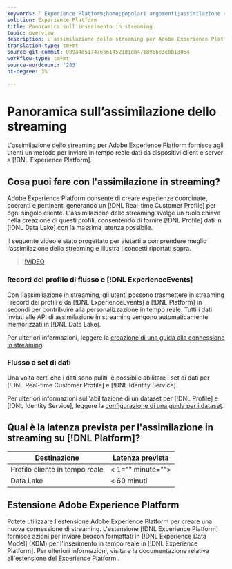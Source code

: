```yaml
---
keywords: ' Experience Platform;home;popolari argomenti;assimilazione dei dati;assimilazione dei dati;streaming;panoramica;assimilazione in streaming;latenza;latenza in streaming;'
solution: Experience Platform
title: Panoramica sull'inserimento in streaming
topic: overview
description: L'assimilazione dello streaming per Adobe Experience Platform fornisce agli utenti un metodo per inviare in tempo reale i dati dai dispositivi client e server al Experience Platform .
translation-type: tm+mt
source-git-commit: 089a4d517476b614521d1db4718966e3ebb13064
workflow-type: tm+mt
source-wordcount: '283'
ht-degree: 3%

---
```



# Panoramica sull’assimilazione dello streaming

L&#39;assimilazione dello streaming per Adobe Experience Platform fornisce agli utenti un metodo per inviare in tempo reale dati da dispositivi client e server a [!DNL Experience Platform].

## Cosa puoi fare con l&#39;assimilazione in streaming?

Adobe Experience Platform consente di creare esperienze coordinate, coerenti e pertinenti generando un [!DNL Real-time Customer Profile] per ogni singolo cliente. L&#39;assimilazione dello streaming svolge un ruolo chiave nella creazione di questi profili, consentendo di fornire [!DNL Profile] dati in [!DNL Data Lake] con la massima latenza possibile.

Il seguente video è stato progettato per aiutarti a comprendere meglio l’assimilazione dello streaming e illustra i concetti riportati sopra.

>[!VIDEO](https://video.tv.adobe.com/v/28425?quality=12&learn=on)

### Record del profilo di flusso e [!DNL ExperienceEvents]

Con l&#39;assimilazione in streaming, gli utenti possono trasmettere in streaming i record dei profili e da [!DNL ExperienceEvents] a [!DNL Platform] in secondi per contribuire alla personalizzazione in tempo reale. Tutti i dati inviati alle API di assimilazione in streaming vengono automaticamente memorizzati in [!DNL Data Lake].

Per ulteriori informazioni, leggere la [creazione di una guida alla connessione in streaming](../tutorials/create-streaming-connection.md).

### Flusso a set di dati

Una volta certi che i dati sono puliti, è possibile abilitare i set di dati per [!DNL Real-time Customer Profile] e [!DNL Identity Service].

Per ulteriori informazioni sull&#39;abilitazione di un dataset per [!DNL Profile] e [!DNL Identity Service], leggere la [configurazione di una guida per i dataset](../../profile/tutorials/dataset-configuration.md).

## Qual è la latenza prevista per l&#39;assimilazione in streaming su [!DNL Platform]?

| Destinazione | Latenza prevista |
| --------- | ---------------- |
| Profilo cliente in tempo reale | &lt; 1=&quot;&quot; minute=&quot;&quot;> |
| Data Lake | &lt; 60 minuti |

## Estensione Adobe Experience Platform

Potete utilizzare l&#39;estensione Adobe Experience Platform per creare una nuova connessione di streaming. L&#39;estensione [!DNL Experience Platform] fornisce azioni per inviare beacon formattati in [!DNL Experience Data Model] (XDM) per l&#39;inserimento in tempo reale in [!DNL Experience Platform]. Per ulteriori informazioni, visitare la documentazione relativa all&#39;estensione del Experience Platform [](https://experienceleague.adobe.com/docs/launch/using/extensions-ref/adobe-extension/adobe-experience-platform-extension.html).